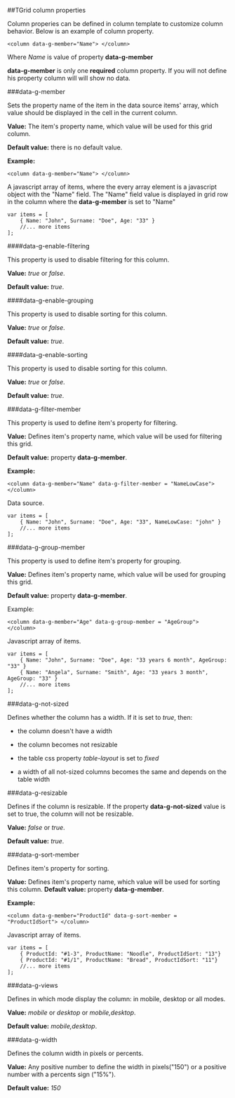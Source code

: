 ﻿##TGrid column properties

Column properies can be defined in column template to customize column behavior. Below is an example of column property.

	<column data-g-member="Name"> </column>

Where *Name* is value of property **data-g-member**

**data-g-member** is only one **required** column property. If you will not define his property column will will show no data.

###data-g-member

Sets the property name of the item in the data source items' array, which value should be displayed in the cell in the current column.
    
**Value:** The item's property name, which value will be used for this grid column.

**Default value:** there is no default value. 	

**Example:**

	<column data-g-member="Name"> </column>
    
A javascript array of items, where the every array element is a javascript object with the "Name" field. 
The "Name" field value is displayed in grid row in the column where the  **data-g-member** is set to "Name"

	var items = [
        { Name: "John", Surname: "Doe", Age: "33" }
        //... more items
	];

####data-g-enable-filtering

This property is used to disable filtering for this column.

**Value:** *true* or *false*.

**Default value:** *true*.


####data-g-enable-grouping

This property is used to disable sorting for this column.

**Value:** *true* or *false*.

**Default value:** *true*.


####data-g-enable-sorting

This property is used to disable sorting for this column.

**Value:** *true* or *false*.

**Default value:** *true*.


###data-g-filter-member

This property is used to define item's property for filtering.
		
**Value:** Defines item's  property name, which value will be used for filtering this grid.

**Default value:** property **data-g-member**.

**Example:**

	<column data-g-member="Name" data-g-filter-member = "NameLowCase"> </column>
    
Data source. 

	var items = [
        { Name: "John", Surname: "Doe", Age: "33", NameLowCase: "john" }
        //... more items
	];

    
###data-g-group-member

This property is used to define item's property for grouping. 

**Value:** Defines item's  property name, which value will be used for grouping this grid.

**Default value:** property **data-g-member**.
		
Example:

	<column data-g-member="Age" data-g-group-member = "AgeGroup"> </column>
Javascript array of items.

	var items = [
        { Name: "John", Surname: "Doe", Age: "33 years 6 month", AgeGroup: "33" }
		{ Name: "Angela", Surname: "Smith", Age: "33 years 3 month", AgeGroup: "33" }
        //... more items
	];

###data-g-not-sized

Defines whether the column has a width. If it is set to *true*, then:

+ the column doesn't have a width

+ the column becomes not resizable

+ the table css property *table-layout* is set to *fixed*

+ a width of all not-sized columns becomes the same and depends on the table width

###data-g-resizable

Defines if the column is resizable. If the property **data-g-not-sized** value is set to true, the column will not be resizable.

**Value:** *false* or *true*.

**Default value:** *true*.

###data-g-sort-member

Defines item's property for sorting.
	
**Value:** Defines item's property name, which value will be used for sorting this column.
**Default value:** property **data-g-member**.
	
**Example:**

	<column data-g-member="ProductId" data-g-sort-member = "ProductIdSort"> </column>
Javascript array of items.

	var items = [
        { ProductId: "#1-3", ProductName: "Noodle", ProductIdSort: "13"}
		{ ProductId: "#1/1", ProductName: "Bread", ProductIdSort: "11"}
        //... more items
	];
    
###data-g-views

Defines in which mode display the column: in mobile, desktop or all modes. 

**Value:** *mobile* or *desktop* or *mobile,desktop*.

**Default value:** *mobile,desktop*.

###data-g-width

Defines the column width in pixels or percents.

**Value:** Any positive number to define the width in pixels("150") or a positive number with a percents sign ("15%").

**Default value:** *150*


 
